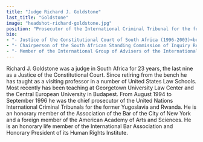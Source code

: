 ```yaml
---
title: "Judge Richard J. Goldstone"
last_title: "Goldstone"
image: "headshot-richard-goldstone.jpg"
position: "Prosecutor of the International Criminal Tribunal for the former Yugoslavia and the International Criminal Tribunal for Rwanda (1994-1996)"
bio: 
- "- Justice of the Constitutional Court of South Africa (1996-2003)<br />"
- "- Chairperson of the South African Standing Commission of Inquiry Regarding Public Violence and Intimidation (1991-1994)<br />"
- "- Member of the International Group of Advisers of the International Committee of the Red Cross<br />"
---
```

Richard J. Goldstone was a judge in South Africa for 23 years, the last nine as a Justice of the Constitutional Court. Since retiring from the bench he has taught as a visiting professor in a number of United States Law Schools. Most recently has been teaching at Georgetown University Law Center and the Central European University in Budapest. From August 1994 to September 1996 he was the chief prosecutor of the United Nations International Criminal Tribunals for the former Yugoslavia and Rwanda. He is an honorary member of the Association of the Bar of the City of New York and a foreign member of the American Academy of Arts and Sciences. He is an honorary life member of the International Bar Association and Honorary President of its Human Rights Institute.